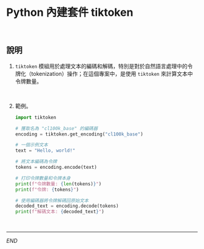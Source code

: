 # Python 內建套件 tiktoken

<br>

## 說明

1. `tiktoken` 模組用於處理文本的編碼和解碼，特別是對於自然語言處理中的令牌化（tokenization）操作；在這個專案中，是使用 `tiktoken` 來計算文本中令牌數量。

<br>

2. 範例。

    ```python
    import tiktoken

    # 獲取名為 "cl100k_base" 的編碼器
    encoding = tiktoken.get_encoding("cl100k_base")

    # 一個示例文本
    text = "Hello, world!"

    # 將文本編碼為令牌
    tokens = encoding.encode(text)

    # 打印令牌數量和令牌本身
    print(f"令牌數量: {len(tokens)}")
    print(f"令牌: {tokens}")

    # 使用編碼器將令牌解碼回原始文本
    decoded_text = encoding.decode(tokens)
    print(f"解碼文本: {decoded_text}")
    ```

<br>

___

_END_
